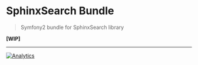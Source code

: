 # SphinxSearch Bundle

> Symfony2 bundle for SphinxSearch library

**[WIP]**

---

[![Analytics](https://ga-beacon.appspot.com/UA-49657176-3/sphinxsearch-bundle?flat)](https://github.com/igrigorik/ga-beacon)